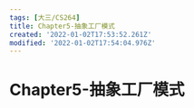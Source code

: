 ```yaml
---
tags: [大三/CS264]
title: Chapter5-抽象工厂模式
created: '2022-01-02T17:53:52.261Z'
modified: '2022-01-02T17:54:04.976Z'
---
```


# Chapter5-抽象工厂模式

